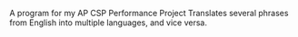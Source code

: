 A program for my AP CSP Performance Project
Translates several phrases from English into multiple languages, and vice versa.